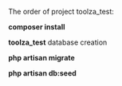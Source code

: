 The order of project toolza_test:

**composer install**

**toolza_test** database creation

**php artisan migrate**

**php artisan db:seed**
